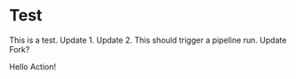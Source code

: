 # Test
This is a test.
Update 1.
Update 2.
This should trigger a pipeline run.
Update Fork?

Hello Action!
